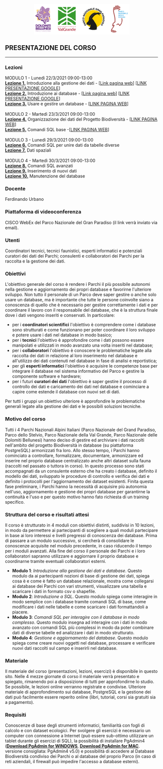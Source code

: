 <p align="center"> <img src="lezioni/materiale/loghi.png" width="315" height="100" /></p>

## PRESENTAZIONE DEL CORSO
---

### Lezioni
MODULO 1 - Lunedì  22/3/2021 09:00-13:00  
[**Lezione 1.**](https://github.com/feurbano/corsoparchi/blob/master/lezioni/lezione_01.md) Introduzione alla gestione dei dati - [<ins>[Link pagina web](https://feurbano.github.io/corsoparchi/lezioni/lezione_01.html)</ins>] [<ins>[LINK PRESENTAZIONE GOOGLE](https://docs.google.com/presentation/d/1XyWKH8GZxVzKnz5JL4B-3uMMULKOEaAzruW7Ps_FQeI/edit?usp=sharing)</ins>]  
[**Lezione 2.**](https://github.com/feurbano/corsoparchi/blob/master/lezioni/lezione_02.md) Introduzione ai database - [<ins>[Link pagina web](https://feurbano.github.io/corsoparchi/lezioni/lezione_02.html)</ins>] [<ins>[LINK PRESENTAZIONE GOOGLE](https://docs.google.com/presentation/d/1c5SVeZIgyzI1XVzP-DYiVm4xGygObjy3FZR4bRpEIQY/edit?usp=sharing)</ins>]  
[**Lezione 3.**](https://github.com/feurbano/corsoparchi/blob/master/lezioni/lezione_03.md) Usare e gestire un database - [<ins>[LINK PAGINA WEB](https://feurbano.github.io/corsoparchi/lezioni/lezione_03.html)</ins>]  
<br>
MODULO 2 - Martedì 23/3/2021 09:00-13:00  
[**Lezione 4.**](https://github.com/feurbano/corsoparchi/blob/master/lezioni/lezione_04.md) Organizzazione dei dati del Progetto Biodiversità - [<ins>[LINK PAGINA WEB](https://feurbano.github.io/corsoparchi/lezioni/lezione_04.html)</ins>]    
[**Lezione 5.**](https://github.com/feurbano/corsoparchi/blob/master/lezioni/lezione_05.md)  Comandi SQL base -[<ins>[LINK PAGINA WEB](https://feurbano.github.io/corsoparchi/lezioni/lezione_05.html)</ins>]      
<br>
MODULO 3 - Lunedì 29/3/2021 09:00-13:00  
[**Lezione 6.**](https://github.com/feurbano/corsoparchi/blob/master/lezioni/lezione_06.md) Comandi SQL per unire dati da tabelle diverse  
[**Lezione 7.**](https://github.com/feurbano/corsoparchi/blob/master/lezioni/lezione_07.md) Dati spaziali  
<br>
MODULO 4 - Martedì 30/3/2021 09:00-13:00   
[**Lezione 8.**](https://github.com/feurbano/corsoparchi/blob/master/lezioni/lezione_8.md) Comandi SQL avanzati  
[**Lezione 9.**](https://github.com/feurbano/corsoparchi/blob/master/lezioni/lezione_9.md) Inserimento di nuovi dati  
[**Lezione 10.**](https://github.com/feurbano/corsoparchi/blob/master/lezioni/lezione_10.md) Manutenzione del database  

### Docente
Ferdinando Urbano

### Piattaforma di videoconferenza
CISCO WebEx del Parco Nazionale del Gran Paradiso (il link verrà inviato via email).  

### Utenti
Coordinatori tecnici, tecnici faunistici, esperti informatici e potenziali curatori dei dati dei Parchi; consulenti e collaboratori dei Parchi per la raccolta e la gestione dei dati.  

### Obiettivi
L'obiettivo generale del corso è rendere i Parchi il più possibile autonomi nella gestione e aggiornamento dei propri database e favorirne l'ulteriore sviluppo. Non tutto il personale di un Parco deve saper gestire o anche solo usare un database, ma è importante che tutte le persone coinvolte siano a conoscenza di quello che è necessario per gestire correttamente i dati e per coordinare il lavoro con il responsabile del database, che è la struttura finale dove i dati vengono inseriti e conservati. In particolare:  
  * per i **coordinatori scientifici** l'obiettivo è comprendere come i database sono strutturati e come funzionano per poter coordinare il loro sviluppo e potere usare i dati nel database in modo basico;
  * per i **tecnici** l'obiettivo è approfondire come i dati possono essere manipolati e utilizzati in modo avanzato una volta inseriti nel database;
  * per i **collaboratori** l'obiettivo è conoscere le problematiche legate alla raccolta dei dati in relazione al loro inserimento nel database e all'utilizzo dei dati contenuti nel database in fase di analisi e reportistica;
  * per gli **esperti informatici** l'obiettivo è acquisire le competenze base per integrare il database nel sistema informativo del Parco e gestire la componente software e hardware;
  * per i futuri **curatori dei dati** l'obiettivo è saper gestire il processo di controllo dei dati e caricamento dei dati nel database e cominciare a capire come estende il database con nuovi set di dati.  

Per tutti i gruppi un obiettivo ulteriore è approfondire le problematiche generali legate alla gestione dei dati e le possibili soluzioni tecniche.  

### Motivo del corso
Tutti i 4 Parchi Nazionali Alpini Italiani (Parco Nazionale del Grand Paradiso, Parco dello Stelvio, Parco Nazionale della Val Grande, Parco Nazionale delle Dolomiti Bellunesi) hanno deciso di gestire ed archiviare i dati raccolti nell'ambito del progetto Biodiversità in database (su piattaforma PostgreSQL) armonizzati fra loro. Allo stesso tempo, i Parchi hanno cominciato a controllare, formalizzare, documentare, armonizzare ed inserire nel proprio database centralizzato anche altri dataset sulla fauna (raccolti nel passato o tuttora in corso). In questo processo sono stati accompagnati da un consulente esterno che ha creato i database, definito il modello dei dati, sviluppato le procedure di controllo e verifica dei dati e definito i protocolli per l'aggiornamento dei dataset esistenti. Finita questa fase preliminare, i Parchi hanno la necessità di acquisire più autonomia nell'uso, aggiornamento e gestione dei propri database per garantirne la continuità e l'uso e per questo motivo hanno fato richiesta di un training specifico.  

### Struttura del corso e risultati attesi
Il corso è strutturato in 4 moduli con obiettivi distinti, suddivisi in 10 lezioni, in modo da permettere ai partecipanti di scegliere a quali moduli partecipare in base ai loro interessi e livelli pregressi di conoscenza dei database. Prima di passare a un modulo successivo, si cercherà di consolidare le conoscenze acquisite nel modulo precedente, in caso riducendo il tempo per i moduli avanzati. Alla fine del corso il personale dei Parchi e i loro collaboratori sapranno utilizzare e aggiornare il proprio database e coordinarne tramite eventuali collaboratori esterni.
* **Modulo 1**: *Introduzione alla gestione dei dati e database*. Questo modulo da ai partecipanti nozioni di base di gestione dei dati, spiega cosa è e come è fatto un database relazionale, mostra come collegarsi ai database dei Parchi con vari strumenti, visualizzare una tabella e scaricare i dati in formato csv o shapefile.
* **Modulo 2**: *Introduzione a SQL*. Questo modulo spiega come interagire in modo semplice con i database tramite comandi SQL di base, come modificare i dati nelle tabelle e come scaricare i dati formattandoli a piacere.
* **Modulo 3**: *Comandi SQL per interagire con il database in modo complesso*. Questo modulo insegna ad interagire con i dati in modo avanzato con comandi SQL più complessi in modo da poter combinare dati di diverse tabelle ed analizzare i dati in modo strutturato.
* **Modulo 4**: *Gestione e aggiornamento del database*. Questo modulo spiega come creare nuovi oggetti nel database, processare e verificare nuovi dati raccolti sul campo e inserirli nel database.

### Materiale
Il materiale del corso (presentazioni, lezioni, esercizi) è disponibile in questo sito. Nelle 4 mezze giornate di corso il materiale verrà presentato e spiegato, rimanendo poi a disposizione di tutti per approfondirne lo studio. Se possibile, le lezioni online verranno registrate e condivise. Ulteriore materiale di approfondimento sui database, PostgreSQL e la gestione dei dati può facilmente essere reperito online (libri, tutorial, corsi sia gratuiti sia a pagamento).  

### Requisiti
Conoscenze di base degli strumenti informatici, familiarità con fogli di calcolo e con dataset ecologici. Per svolgere gli esercizi è necessario un computer con connessione a Internet (può essere sub-ottimo utilizzare un tablet durante gli esercizi di SQL), la possibilità di installare PgAdmin4 (<ins>[**Download PgAdmin for WINDOWS**](https://www.pgadmin.org/download/pgadmin-4-windows/)</ins>, <ins>[**Download PgAdmin for MAC**](https://www.pgadmin.org/download/pgadmin-4-macos/)</ins>. versione consigliata: PgAdmin4 v5.0) e possibilità di accedere al Database Biodiversità condiviso dei Parchi o al database del proprio Parco (in caso di reti aziendali, il firewall può impedire l'accesso a database esterni).  
